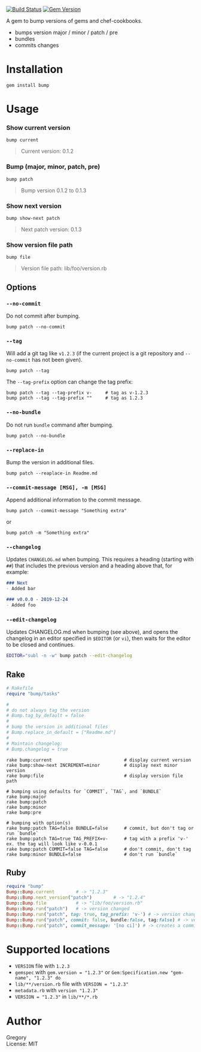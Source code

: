 [![Build Status](https://travis-ci.org/gregorym/bump.svg)](https://travis-ci.org/gregorym/bump)
[![Gem Version](https://badge.fury.io/rb/bump.svg)](http://badge.fury.io/rb/bump)

A gem to bump versions of gems and chef-cookbooks.

 - bumps version major / minor / patch / pre
 - bundles
 - commits changes

# Installation

    gem install bump

# Usage

### Show current version

    bump current

> Current version: 0.1.2

### Bump (major, minor, patch, pre)

    bump patch

> Bump version 0.1.2 to 0.1.3

### Show next version

    bump show-next patch

> Next patch version: 0.1.3

### Show version file path

    bump file

> Version file path: lib/foo/version.rb

## Options

### `--no-commit`

Do not commit after bumping.

    bump patch --no-commit

### `--tag`

Will add a git tag like `v1.2.3` (if the current project is a git repository and `--no-commit` has not been given).

    bump patch --tag

The `--tag-prefix` option can change the tag prefix:

    bump patch --tag --tag-prefix v-     # tag as v-1.2.3
    bump patch --tag --tag-prefix ""     # tag as 1.2.3

### `--no-bundle`

Do not run `bundle` command after bumping.

    bump patch --no-bundle

### `--replace-in`

Bump the version in additional files.

    bump patch --reaplace-in Readme.md

### `--commit-message [MSG], -m [MSG]`

Append additional information to the commit message.

    bump patch --commit-message "Something extra"

or

    bump patch -m "Something extra"

### `--changelog`

Updates `CHANGELOG.md` when bumping.
This requires a heading (starting with `##`) that includes the previous version and a heading above that, for example:

```markdown
### Next
- Added bar

### v0.0.0 - 2019-12-24
- Added foo
```

### `--edit-changelog`

Updates CHANGELOG.md when bumping (see above), and 
opens the changelog in an editor specified in `$EDITOR` (or `vi`), 
then waits for the editor to be closed and continues.

```bash
EDITOR="subl -n -w" bump patch --edit-changelog
```

## Rake

```ruby
# Rakefile
require "bump/tasks"

#
# do not always tag the version
# Bump.tag_by_default = false
#
# bump the version in additional files
# Bump.replace_in_default = ["Readme.md"]
#
# Maintain changelog:
# Bump.changelog = true
```

    rake bump:current                           # display current version
    rake bump:show-next INCREMENT=minor         # display next minor version
    rake bump:file                              # display version file path

    # bumping using defaults for `COMMIT`, `TAG`, and `BUNDLE`
    rake bump:major
    rake bump:patch
    rake bump:minor
    rake bump:pre

    # bumping with option(s)
    rake bump:patch TAG=false BUNDLE=false      # commit, but don't tag or run `bundle`
    rake bump:patch TAG=true TAG_PREFIX=v-      # tag with a prefix 'v-' ex. the tag will look like v-0.0.1
    rake bump:patch COMMIT=false TAG=false      # don't commit, don't tag
    rake bump:minor BUNDLE=false                # don't run `bundle`

## Ruby

```ruby
require "bump"
Bump::Bump.current        # -> "1.2.3"
Bump::Bump.next_version("patch")        # -> "1.2.4"
Bump::Bump.file           # -> "lib/foo/version.rb"
Bump::Bump.run("patch")   # -> version changed
Bump::Bump.run("patch", tag: true, tag_prefix: 'v-') # -> version changed with tagging with '-v' as prefix
Bump::Bump.run("patch", commit: false, bundle:false, tag:false) # -> version changed with options
Bump::Bump.run("patch", commit_message: '[no ci]') # -> creates a commit message with 'v1.2.3 [no ci]' instead of default: 'v1.2.3'
```

# Supported locations

- `VERSION` file with `1.2.3`
- `gemspec` with `gem.version = "1.2.3"` or `Gem:Specification.new "gem-name", "1.2.3" do`
- `lib/**/version.rb` file with `VERSION = "1.2.3"`
- `metadata.rb` with `version "1.2.3"`
- `VERSION = "1.2.3"` in `lib/**/*.rb`

# Author

Gregory<br>
License: MIT
